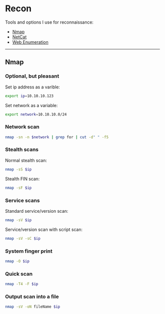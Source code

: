 # Recon
Tools and options I use for reconnaissance:
- [Nmap](#nmap)
- [NetCat](#)
- [Web Enumeration](#)

----

## Nmap

### Optional, but pleasant
Set ip address as a varible:  
```bash
export ip=10.10.10.123
``` 

Set network as a variable:  
```bash
export network=10.10.10.0/24
```

### Network scan
```bash
nmap -sn -n $network | grep for | cut -d" " -f5
```

### Stealth scans
Normal stealth scan:  
```bash
nmap -sS $ip
```

Stealth FIN scan:  
```bash
nmap -sF $ip
```

### Service scans
Standard service/version scan:  
```bash
nmap -sV $ip
```

Service/version scan with script scan:  
```bash
nmap -sV -sC $ip
```

### System finger print
```bash
nmap -O $ip
```

### Quick scan
```bash
nmap -T4 -F $ip
```

### Output scan into a file
```bash
nmap -sV -oN fileName $ip
```
